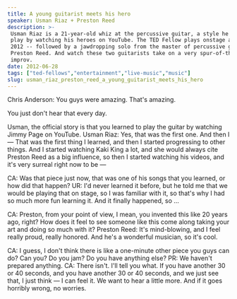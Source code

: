 ```yaml
---
title: A young guitarist meets his hero
speaker: Usman Riaz + Preston Reed
description: >-
 Usman Riaz is a 21-year-old whiz at the percussive guitar, a style he learned to
 play by watching his heroes on YouTube. The TED Fellow plays onstage at TEDGlobal
 2012 -- followed by a jawdropping solo from the master of percussive guitar,
 Preston Reed. And watch these two guitarists take on a very spur-of-the-moment
 improv.
date: 2012-06-28
tags: ["ted-fellows","entertainment","live-music","music"]
slug: usman_riaz_preston_reed_a_young_guitarist_meets_his_hero
---
```


Chris Anderson: You guys were amazing. That's amazing. 

You just don't hear that every day.

Usman, the official story is that you learned to play the guitar by watching Jimmy Page on
YouTube. Usman Riaz: Yes, that was the first one. And then I — That was the first thing I
learned, and then I started progressing to other things. And I started watching Kaki King
a lot, and she would always cite Preston Reed as a big influence, so then I started
watching his videos, and it's very surreal right now to be —

CA: Was that piece just now, that was one of his songs that you learned, or how did that
happen? UR: I'd never learned it before, but he told me that we would be playing that on
stage, so I was familiar with it, so that's why I had so much more fun learning it. And it
finally happened, so ... 

CA: Preston, from your point of view, I mean, you invented this like 20 years ago, right?
How does it feel to see someone like this come along taking your art and doing so much
with it? Preston Reed: It's mind-blowing, and I feel really proud, really honored. And he's
a wonderful musician, so it's cool.

CA: I guess, I don't think there is like a one-minute other piece you guys can do? Can
you? Do you jam? Do you have anything else? PR: We haven't prepared anything. CA: There
isn't. I'll tell you what. If you have another 30 or 40 seconds, and you have another 30
or 40 seconds, and we just see that, I just think — I can feel it. We want to hear a
little more. And if it goes horribly wrong, no worries.

<!--
ad_duration=3.33
event="TEDGlobal 2012"
external_start_time=0
has_talk_citation=0
intro_duration=11.82
is_subtitle_required="False"
is_talk_featured="True"
language="en"
language_swap="False"
native_language="en"
number_of_related_talks=6
number_of_speakers=2
number_of_subtitled_videos=34
number_of_tags=4
number_of_talk_download_languages=35
number_of_talk_more_resources=1
number_of_talk_recommendations=0
number_of_talks_take_actions=0
post_ad_duration=0.83
published_timestamp="2012-07-06 14:54:04"
recording_date="2012-06-28"
speaker_description="Revolutionary Guitarist"
speaker_is_published=1
speaker_name="Usman Riaz + Preston Reed"
speaker_what_others_say="Reed's fiendishly intricate blend of blues, rock, country, and metal styles ducks and weaves itself away from measurability."
talk_name="A young guitarist meets his hero"
talks_tags=["ted-fellows","entertainment","live-music","music"]
talks_take_action=[]
url_photo_speaker="https://pe.tedcdn.com/images/ted/82ffb045d995e25de62df6ce0fc1ad5569a9b868_254x191.jpg"
url_photo_talk="https://pe.tedcdn.com/images/ted/0a4da865afc9093e2a340a296cadc5d9dad792eb_1600x1200.jpg"
url_webpage="https://www.ted.com/talks/usman_riaz_preston_reed_a_young_guitarist_meets_his_hero"
video_type_name="TED Stage Talk"
-->